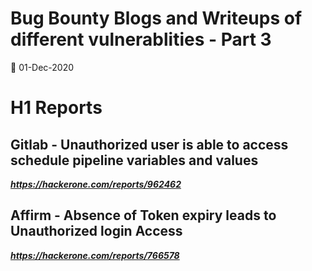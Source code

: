 # Bug Bounty Blogs and Writeups of different vulnerablities - Part 3

📅 01-Dec-2020
# H1 Reports
## Gitlab - Unauthorized user is able to access schedule pipeline variables and values
***https://hackerone.com/reports/962462***
## Affirm - Absence of Token expiry leads to Unauthorized login Access
***https://hackerone.com/reports/766578***
